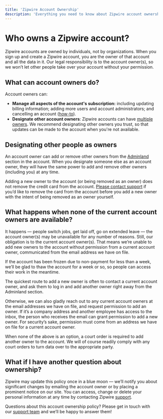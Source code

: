 ```yaml
---
title: 'Zipwire Account Ownership'
description: 'Everything you need to know about Zipwire account ownership.'
---
```


[home]: /
[help-owners]: https://zipwire.io/help/3/guides/account/ownership
[help-adminland]: https://zipwire.io/help/3/guides/account/adminland
[support]: https://zipwire.io/support
[support-email]: mailto:support@zipwire.io

# Who owns a Zipwire account?

Zipwire accounts are owned by individuals, not by organizations. When you sign up and create a Zipwire account, you are the owner of that account and all the data in it. Our legal responsibility is to the account owner(s), so we won’t let other people take over your account without your permission.

## What can account owners do?

Account owners can:

- **Manage all aspects of the account's subscription:** including updating billing information; adding more users and account administrators; and cancelling an account ([how-to](https://3.zipwire-help.com/category/94-account-billing)).
- **Designate other account owners**: Zipwire accounts can have [multiple owners][help-owners]. We recommend designating other owners you trust, so that updates can be made to the account when you're not available.

## Designating other people as owners

An account owner can add or remove other owners from the [Adminland][help-adminland] section in the account. When you designate someone else as an account owner, they will have the same power to add and remove other owners (including you) at any time.

Adding a new owner to the account (or being removed as an owner) does not remove the credit card from the account. [Please contact support][support] if you’d like to remove the card from the account before you add a new owner with the intent of being removed as an owner yourself.

## What happens when none of the current account owners are available?

It happens — people switch jobs, get laid off, go on extended leave — the account owner(s) may be unavailable for any number of reasons. Still, our obligation is to the current account owner(s). That means we’re unable to add new owners to the account without permission from a current account owner, communicated from the email address we have on file.

If the account has been frozen due to non-payment for less than a week, we’ll be glad to thaw the account for a week or so, so people can access their work in the meantime.

The quickest route to add a new owner is often to contact a current account owner, and ask them to log in and add another owner right away from the Adminland section.

Otherwise, we can also gladly reach out to any current account owners at the email addresses we have on file, and request permission to add an owner. If it’s a company address and another employee has access to the inbox, the person who receives the email can grant permission to add a new owner. For security’s sake, permission must come from an address we have on file for a current account owner.

When none of the above is an option, a court order is required to add another owner to the account. We will of course readily comply with any court orders to turn data over to the appropriate party.

## What if I have another question about ownership?

Zipwire may update this policy once in a blue moon — we’ll notify you about significant changes by emailing the account owner or by placing a prominent notice on our site. You can access, change or delete your personal information at any time by contacting Zipwire [support][support].

Questions about this account ownership policy? Please get in touch with our [support team][support] and we’ll be happy to answer them!
